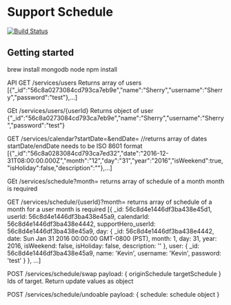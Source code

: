 Support Schedule
=====

[![Build Status](https://travis-ci.org/phitran/support-scheduler.svg?branch=master)](https://travis-ci.org/phitran/support-scheduler)

## Getting started
brew install mongodb
node
npm install


API
GET /services/users
Returns array of users
[{"_id":"56c8a0273084cd793ca7eb9e","name":"Sherry","username":"Sherry","password":"test"},...]

GEt /services/users/{userId}
Returns object of user
{"_id":"56c8a0273084cd793ca7eb9e","name":"Sherry","username":"Sherry","password":"test"}

GET /services/calendar?startDate=&endDate=
//returns array of dates
startDate/endDate needs to be ISO 8601 format
[{"_id":"56c8a0283084cd793ca7ed32","date":"2016-12-31T08:00:00.000Z","month":"12","day":"31","year":"2016","isWeekend":true,"isHoliday":false,"description":""},...]

GEt /services/schedule?month=
returns array of schedule of a month
month is required

GET /services/schedule/{userId}?month=
returns array of schedule of a month for a user
month is required
[{ _id: 56c8d4e1446df3ba438e45d1,
     userId: 56c8d4e1446df3ba438e45a9,
     calendarId: 56c8d4e1446df3ba438e4442,
     supportHero_userId: 56c8d4e1446df3ba438e45a9,
     day: 
      { _id: 56c8d4e1446df3ba438e4442,
        date: Sun Jan 31 2016 00:00:00 GMT-0800 (PST),
        month: 1,
        day: 31,
        year: 2016,
        isWeekend: false,
        isHoliday: false,
        description: '' },
     user: 
      { _id: 56c8d4e1446df3ba438e45a9,
        name: 'Kevin',
        username: 'Kevin',
        password: 'test' } }, ...]


POST /services/schedule/swap
payload: {
    originSchedule
    targetSchedule
}
Ids of target. 
Return update values as object

POST /services/schedule/undoable
payload: {
    schedule: schedule object
}